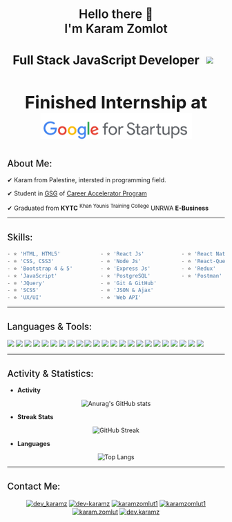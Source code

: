 <h1 align="center" style="font-weight: 600"> 
    Hello there 👋
    <br />
    I'm Karam Zomlot
</h1>

<h1 align="center" style="display: flex; justify-content: center; align-items: center;">
    Full Stack JavaScript Developer
    <img src="./images/js.png" width="30" style="margin-left: 1rem;" />
</h1>

<h2 align="center" style="font-size: 40px;">
    Finished Internship at <br />
    <img src="./images/googl.png"/>
</h2>

<div>
    <h2 style="font-weight: 500; margin-top: 2rem">About Me:</h2>
    <p>✔ Karam from Palestine, intersted in programming field.</p>
    <p>✔ Student in <a href="https://gazaskygeeks.com/" target="_blank">GSG</a> of <a href="https://gazaskygeeks.com/coders-career-accelerator-course/" target="_blank">Career Accelerator Program</a> </p>
    <p>✔ Graduated from <strong>KYTC</strong> <sup>Khan Younis Training College</sup> UNRWA <strong>E-Business</strong> </p>
</div>

---

<h2 style="font-weight: 500; margin-top: 2rem">Skills:</h2>

```js
- ⭐ 'HTML, HTML5'             - ⭐ 'React Js'            - ⭐ 'React Native'
- ⭐ 'CSS, CSS3'               - ⭐ 'Node Js'             - ⭐ 'React-Query'
- ⭐ 'Bootstrap 4 & 5'         - ⭐ 'Express Js'          - ⭐ 'Redux'
- ⭐ 'JavaScript'              - ⭐ 'PostgreSQL'          - ⭐ 'Postman'
- ⭐ 'JQuery'                  - ⭐ 'Git & GitHub'
- ⭐ 'SCSS'                    - ⭐ 'JSON & Ajax'
- ⭐ 'UX/UI'                   - ⭐ 'Web API'

```

---

<h2 style="font-weight: 500; margin-top: 2rem">Languages & Tools:</h2>

<p>
    <img src="./images/html.svg" height="35px" />
<img src="./images/css.svg" height="35px" />
<img src="./images/csharp.svg" height="35px" />
<img src="./images/javascript.svg" height="35px" />
<img src="./images/express.svg" height="35px" />
<img src="./images/nodejs.svg" height="35px" />
<img src="./images/git.svg" height="35px" />
<img src="./images/heroku.svg" height="35px" />
<img src="./images/mongodb.svg" height="35px" />
<img src="./images/postgresql.svg" height="35px" />
<img src="./images/figma.svg" height="35px" />
<img src="./images/xd.svg" height="35px" />
<img src="./images/photoshop.svg" height="35px" />
<img src="./images/mssql.svg" height="35px" />
<img src="./images/postman.svg" height="35px" />
<img src="./images/reactjs.svg" height="35px" />
<img src="./images/sass.svg" height="35px" />
<img src="./images/sketchup.svg" height="35px" />
<img src="./images/jest.svg" height="35px" />
<img src="./images/bootstrap.svg" height="35px" />
<img src="./images/babel.svg" height="35px" />
<img src="./images/chartsjs.svg" height="35px" />
<img src="./images/linux.svg" height="35px" />
</p>

---

<h2 style="font-weight: 500; margin-top: 2rem">Activity & Statistics:</h2>

<div align="center">
<ul align="left">
<li><b>Activity</b></li>
</ul>

![Anurag's GitHub stats](https://github-readme-stats.vercel.app/api?username=karam-zomlut&show_icons=true&theme=react)

<ul align="left">
<li><b>Streak Stats</b></li>
</ul>

![GitHub Streak](https://github-readme-streak-stats.herokuapp.com/?user=karam-zomlut&theme=react)
    
<ul align="left">
<li><b>Languages</b></li>
</ul>

![Top Langs](https://github-readme-stats.vercel.app/api/top-langs/?username=karam-zomlut&layout=compact&theme=react)


</div>

---

<h2 style="font-weight: 500; margin-top: 2rem">Contact Me:</h2>

<p align="center">
<a href="https://twitter.com/dev_karamz" target="blank"><img align="center" src="./images/twitter.svg" alt="dev_karamz" height="30" width="40" /></a>
<a href="https://linkedin.com/in/dev-karamz" target="blank"><img align="center" src="./images/linkedin.svg" alt="dev-karamz" height="30" width="40" /></a>
<a href="https://www.behance.net/karamzomlut1" target="blank"><img align="center" src="./images/behance.svg" alt="karamzomlut1" height="30" width="40" /></a>
<a href="https://wa.me/message/QZD4IZ74F6XXJ1" target="blank"><img align="center" src="./images/whatsapp.svg" alt="karamzomlut1" height="30" width="40" /></a>
<!-- <a href="https://tel:+972567882268" target="blank"><img align="center" src="./images/phone.svg" alt="karamzomlut1" height="30" width="40" /></a> -->
<a href="https://fb.com/karam.zomlut" target="blank"><img align="center" src="./images/facebook.svg" alt="karam.zomlut" height="30" width="40" /></a>
<a href="https://instagram.com/dev.karamz" target="blank"><img align="center" src="./images/instagram.svg" alt="dev.karamz" height="30" width="40" /></a>
</p>
